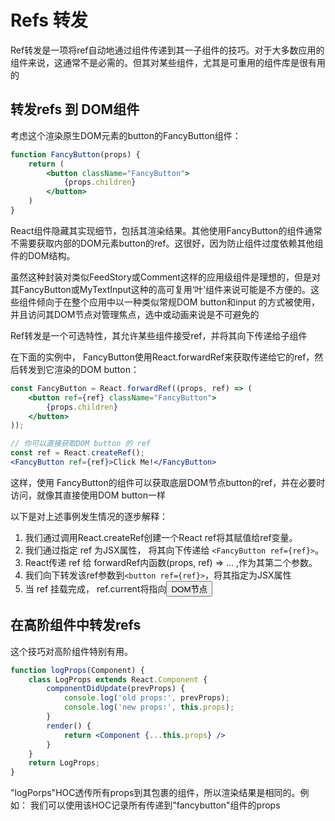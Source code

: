 # Refs 转发
Ref转发是一项将ref自动地通过组件传递到其一子组件的技巧。对于大多数应用的组件来说，这通常不是必需的。但其对某些组件，尤其是可重用的组件库是很有用的

## 转发refs 到 DOM组件
考虑这个渲染原生DOM元素的button的FancyButton组件：
```jsx
function FancyButton(props) {
    return (
        <button className="FancyButton">
            {props.children}
        </button>
    )
}
```
React组件隐藏其实现细节，包括其渲染结果。其他使用FancyButton的组件通常不需要获取内部的DOM元素button的ref。这很好，因为防止组件过度依赖其他组件的DOM结构。

虽然这种封装对类似FeedStory或Comment这样的应用级组件是理想的，但是对其FancyButton或MyTextInput这种的高可复用‘叶’组件来说可能是不方便的。这些组件倾向于在整个应用中以一种类似常规DOM button和input 的方式被使用， 并且访问其DOM节点对管理焦点，选中或动画来说是不可避免的

Ref转发是一个可选特性，其允许某些组件接受ref，并将其向下传递给子组件

在下面的实例中， FancyButton使用React.forwardRef来获取传递给它的ref，然后转发到它渲染的DOM button：
```jsx
const FancyButton = React.forwardRef((props, ref) => (
    <button ref={ref} className="FancyButton">
        {props.children}
    </button>
));

// 你可以直接获取DOM button 的 ref
const ref = React.createRef();
<FancyButton ref={ref}>Click Me!</FancyButton>
```

这样，使用 FancyButton的组件可以获取底层DOM节点button的ref，并在必要时访问，就像其直接使用DOM button一样

以下是对上述事例发生情况的逐步解释：
1. 我们通过调用React.createRef创建一个React ref将其赋值给ref变量。
2. 我们通过指定 ref 为JSX属性， 将其向下传递给 `<FancyButton ref={ref}>`。
3. React传递 ref 给 forwardRef内函数(props, ref) => ... ,作为其第二个参数。
4. 我们向下转发该ref参数到`<button ref={ref}>`，将其指定为JSX属性
5. 当 ref 挂载完成， ref.current将指向<button>DOM节点

## 在高阶组件中转发refs
这个技巧对高阶组件特别有用。
```jsx
function logProps(Component) {
    class LogProps extends React.Component {
        componentDidUpdate(prevProps) {
            console.log('old props:', prevProps);
            console.log('new props:', this.props);
        }
        render() {
            return <Component {...this.props} />
        }
    }
    return LogProps;
}
```

"logPorps"HOC透传所有props到其包裹的组件，所以渲染结果是相同的。例如： 我们可以使用该HOC记录所有传递到"fancybutton"组件的props
